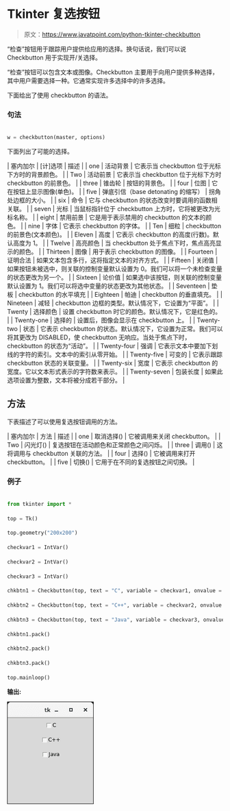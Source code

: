 # Tkinter 复选按钮

> 原文：<https://www.javatpoint.com/python-tkinter-checkbutton>

“检查”按钮用于跟踪用户提供给应用的选择。换句话说，我们可以说 Checkbutton 用于实现开/关选择。

“检查”按钮可以包含文本或图像。Checkbutton 主要用于向用户提供多种选择，其中用户需要选择一种。它通常实现许多选择中的许多选择。

下面给出了使用 checkbutton 的语法。

### 句法

```py

w = checkbutton(master, options)

```

下面列出了可能的选择。

| 塞内加尔 | [计]选项 | 描述 |
| one | 活动背景 | 它表示当 checkbutton 位于光标下方时的背景颜色。 |
| Two | 活动前景 | 它表示当 checkbutton 位于光标下方时 checkbutton 的前景色。 |
| three | 锥齿轮 | 按钮的背景色。 |
| four | 位图 | 它在按钮上显示图像(单色)。 |
| five | 弹底引信（base detonating 的缩写） | 拐角处边框的大小。 |
| six | 命令 | 它与 checkbutton 的状态改变时要调用的函数相关联。 |
| seven | 光标 | 当鼠标指针位于 checkbutton 上方时，它将被更改为光标名称。 |
| eight | 禁用前景 | 它是用于表示禁用的 checkbutton 的文本的颜色。 |
| nine | 字体 | 它表示 checkbutton 的字体。 |
| Ten | 细粒 | checkbutton 的前景色(文本颜色)。 |
| Eleven | 高度 | 它表示 checkbutton 的高度(行数)。默认高度为 1。 |
| Twelve | 高亮颜色 | 当 checkbutton 处于焦点下时，焦点高亮显示的颜色。 |
| Thirteen | 图像 | 用于表示 checkbutton 的图像。 |
| Fourteen | 证明合法 | 如果文本包含多行，这将指定文本的对齐方式。 |
| Fifteen | 关闭值 | 如果按钮未被选中，则关联的控制变量默认设置为 0。我们可以将一个未检查变量的状态更改为另一个。 |
| Sixteen | 论价值 | 如果选中该按钮，则关联的控制变量默认设置为 1。我们可以将选中变量的状态更改为其他状态。 |
| Seventeen | 垫板 | checkbutton 的水平填充 |
| Eighteen | 帕迪 | checkbutton 的垂直填充。 |
| Nineteen | 减轻 | checkbutton 边框的类型。默认情况下，它设置为“平面”。 |
| Twenty | 选择颜色 | 设置 checkbutton 时它的颜色。默认情况下，它是红色的。 |
| Twenty-one | 选择的 | 设置后，图像会显示在 checkbutton 上。 |
| Twenty-two | 状态 | 它表示 checkbutton 的状态。默认情况下，它设置为正常。我们可以将其更改为 DISABLED，使 checkbutton 无响应。当处于焦点下时，checkbutton 的状态为“活动”。 |
| Twenty-four | 强调 | 它表示文本中要加下划线的字符的索引。文本中的索引从零开始。 |
| Twenty-five | 可变的 | 它表示跟踪 checkbutton 状态的关联变量。 |
| Twenty-six | 宽度 | 它表示 checkbutton 的宽度。它以文本形式表示的字符数来表示。 |
| Twenty-seven | 包装长度 | 如果此选项设置为整数，文本将被分成若干部分。 |

## 方法

下表描述了可以使用复选按钮调用的方法。

| 塞内加尔 | 方法 | 描述 |
| one | 取消选择() | 它被调用来关闭 checkbutton。 |
| Two | 闪光灯() | 复选按钮在活动颜色和正常颜色之间闪烁。 |
| three | 调用() | 这将调用与 checkbutton 关联的方法。 |
| four | 选择() | 它被调用来打开 checkbutton。 |
| five | 切换() | 它用于在不同的复选按钮之间切换。 |

### 例子

```py

from tkinter import * 

top = Tk()

top.geometry("200x200")

checkvar1 = IntVar()

checkvar2 = IntVar()

checkvar3 = IntVar()

chkbtn1 = Checkbutton(top, text = "C", variable = checkvar1, onvalue = 1, offvalue = 0, height = 2, width = 10)

chkbtn2 = Checkbutton(top, text = "C++", variable = checkvar2, onvalue = 1, offvalue = 0, height = 2, width = 10)

chkbtn3 = Checkbutton(top, text = "Java", variable = checkvar3, onvalue = 1, offvalue = 0, height = 2, width = 10)

chkbtn1.pack()

chkbtn2.pack()

chkbtn3.pack()

top.mainloop()

```

**输出:**

![Tkinter Checkbutton](img/cc9d8e38daf60c78b69b950d98812858.png)